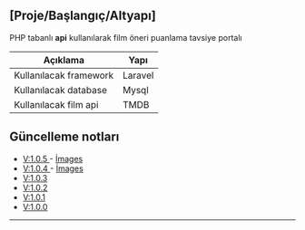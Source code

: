 ## [Proje/Başlangıç/Altyapı]
PHP tabanlı **api** kullanılarak film öneri puanlama tavsiye portalı

| Açıklama | Yapı |
| ------ | ------ |
| Kullanılacak framework | Laravel |
| Kullanılacak database | Mysql |
| Kullanılacak film api | TMDB |

## Güncelleme notları

- [V:1.0.5 ](https://github.com/mustafasvr/mezuniyet-film-portal/blob/main/.guncelleme-notlari/V1.0.5.md "V:1.0.5 ") - [İmages](https://github.com/mustafasvr/mezuniyet-film-portal/tree/main/.guncelleme-notlari/images/1.0.5 "V:1.0.5 - İmages") 
- [V:1.0.4 ](https://github.com/mustafasvr/mezuniyet-film-portal/blob/main/.guncelleme-notlari/V1.0.4.md "V:1.0.4 ") - [İmages](https://github.com/mustafasvr/mezuniyet-film-portal/tree/main/.guncelleme-notlari/images/1.0.4 "V:1.0.4 - İmages") 
- [V:1.0.3 ](https://github.com/mustafasvr/mezuniyet-film-portal/blob/main/.guncelleme-notlari/V1.0.3.md "V:1.0.3 ")
- [V:1.0.2 ](https://github.com/mustafasvr/mezuniyet-film-portal/blob/main/.guncelleme-notlari/V1.0.2.md "V:1.0.2 ")
- [V:1.0.1 ](https://github.com/mustafasvr/mezuniyet-film-portal/blob/main/.guncelleme-notlari/V1.0.1.md "V:1.0.1 ")
- [V:1.0.0 ](https://github.com/mustafasvr/mezuniyet-film-portal/blob/main/.guncelleme-notlari/V1.0.0.md "V:1.0.0 ")


------------